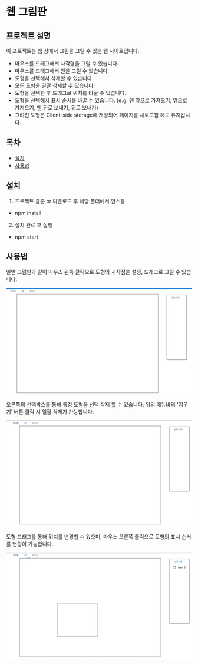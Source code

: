 # 웹 그림판

## 프로젝트 설명
이 프로젝트는 웹 상에서 그림을 그릴 수 있는 웹 사이트입니다.

-  마우스를 드래그해서 사각형을 그릴 수 있습니다.
-  마우스를 드래그해서 원을 그릴 수 있습니다.
- 도형을 선택해서 삭제할 수 있습니다.
-  모든 도형을 일괄 삭제할 수 있습니다.
- 도형을 선택한 후 드래그로 위치를 바꿀 수 있습니다.
- 도형을 선택해서 표시 순서를 바꿀 수 있습니다. (e.g. 맨 앞으로 가져오기, 앞으로 가져오기, 맨 뒤로 보내기, 뒤로 보내기)
- 그려진 도형은 Client-side storage에 저장되어 페이지를 새로고침 해도 유지됩니다.

## 목차
- [설치](#설치)
- [사용법](#사용법)


## 설치
1. 프로젝트 클론 or 다운로드 후 해당 폴더에서 인스톨
- npm install

2. 설치 완료 후 실행
- npm start


## 사용법

일반 그림판과 같이 마우스 왼쪽 클릭으로 도형의 시작점을 설정, 드래그로 그릴 수 있습니다.

![설명이미지1](./img/draw1.gif)

오른쪽의 선택박스를 통해 특정 도형을 선택 삭제 할 수 있습니다. 위의 메뉴바의 '지우기' 버튼 클릭 시 일괄 삭제가 가능합니다.

![설명이미지2](./img/draw2.gif)


도형 드래그를 통해 위치를 변경할 수 있으며, 마우스 오른쪽 클릭으로 도형의 표시 순서를 변경이 가능합니다.

![설명이미지3](./img/draw3.gif)

